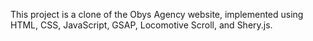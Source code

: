 This project is a clone of the Obys Agency website, implemented using HTML, CSS, JavaScript, GSAP, Locomotive Scroll, and Shery.js.
